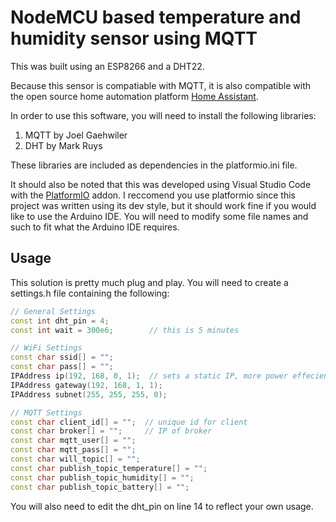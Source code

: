 # NodeMCU based temperature and humidity sensor using MQTT

This was built using an ESP8266 and a DHT22.

Because this sensor is compatiable with MQTT, it is also compatible
with the open source home automation platform [Home Assistant](https://www.home-assistant.io/).

In order to use this software, you will need to install the following libraries:
1. MQTT by Joel Gaehwiler
2. DHT by Mark Ruys

These libraries are included as dependencies in the platformio.ini file.

It should also be noted that this was developed using Visual Studio Code with the [PlatformIO](https://platformio.org/) addon.
I reccomend you use platformio since this project was written using its dev style, but it should
work fine if you would like to use the Arduino IDE. You will need to modify some file names and such to fit what
the Arduino IDE requires.

## Usage

This solution is pretty much plug and play. You will need to create a settings.h file containing the following:

```c++
// General Settings
const int dht_pin = 4;
const int wait = 300e6;        // this is 5 minutes

// WiFi Settings
const char ssid[] = "";
const char pass[] = "";
IPAddress ip(192, 168, 0, 1);  // sets a static IP, more power effecient
IPAddress gateway(192, 168, 1, 1);
IPAddress subnet(255, 255, 255, 0);

// MQTT Settings
const char client_id[] = "";  // unique id for client
const char broker[] = "";     // IP of broker
const char mqtt_user[] = "";
const char mqtt_pass[] = "";
const char will_topic[] = "";
const char publish_topic_temperature[] = "";
const char publish_topic_humidity[] = "";
const char publish_topic_battery[] = "";

```

You will also need to edit the dht_pin on line 14 to reflect your own usage.
